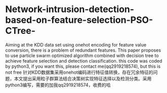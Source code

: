 # Network-intrusion-detection-based-on-feature-selection-PSO-CTree-
Aiming at the KDD data set using onehot encoding for feature value conversion, there is a problem of redundant features. This paper proposes to use particle swarm optimized algorithm combined with decision tree to achieve feature selection and detection classification. this code was coded by python3, if you want this, please contact me(qq2919218574), but this is not free
针对KDD数据集采用onehot编码进行特征值转换，存在冗余特征的问题，本文提出采用粒子群算法结合决策树实现特征选择以及检测分类。采用python3编写，需要的加我qq2919218574，收费的哈
